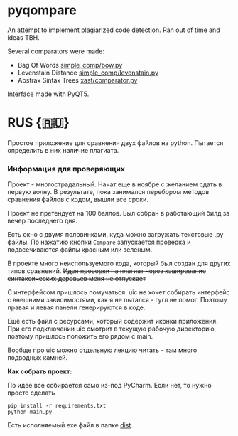 # pyqompare

An attempt to implement plagiarized code detection.
Ran out of time and ideas TBH.

Several comparators were made:
 - Bag Of Words [simple_comp/bow.py](/simple_comp/bow.py)
 - Levenstain Distance [simple_comp/levenstain.py](/simple_comp/levenstain.py)
 - Abstrax Sintax Trees [xast/comparator.py](/xast/comparator.py)
 
Interface made with PyQT5.

# RUS {🇷🇺}

Простое приложение для сравнения двух файлов на python. 
Пытается определить в них наличие плагиата.
 
### Информация для проверяющих

Проект - многострадальный. Начат еще в ноябре с желанием сдать в первую волну.
В результате, пока занимался перебором методов сравнения файлов с кодом, вышли все сроки.

Проект не претендует на 100 баллов. Был собран в работающий билд за вечер последнего дня.

Есть окно с двумя половинками, куда можно загружать текстовые .py файлы.
По нажатию кнопки `Compare` запускается проверка и подвсечиваются файлы красным или зеленым.

В проекте много неиспользуемого кода, который был создан для других типов сравнений.
~~Идея проверки на плагиат через хэширование синтаксических деревьев меня не отпускает~~

С интерфейсом пришлось помучаться: uic не хочет собирать интерфейс с внешними зависимостями, как я не пытался - гугл не помог.
Поэтому правая и левая панели генерируются в коде. 

Ещё есть файл с ресурсами, который содержит иконки приложения. При его подключении uic смотрит в текущую рабочую директорию, поэтому пришлось положить его рядом с main.

Вообще про uic можно отдельную лекцию читать - там много подводных камней.

__Как собрать проект:__

По идее все собирается само из-под PyCharm. Если нет, то нужно просто сделать 
```
pip install -r requirements.txt
python main.py
```
Есть исполняемый exe файл в папке [dist](/dist/pyqompare.exe).